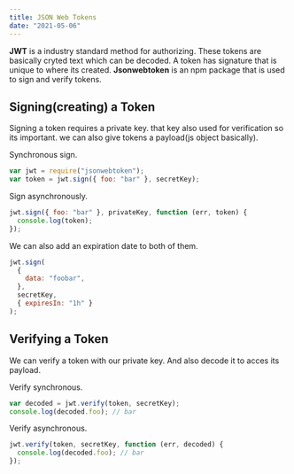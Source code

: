 ```yaml
---
title: JSON Web Tokens
date: "2021-05-06"
---
```


**JWT** is a industry standard method for authorizing. These tokens are basically cryted text which can be decoded. A token has signature that is unique to where its created. **Jsonwebtoken** is an npm package that is used to sign and verify tokens.

## Signing(creating) a Token

Signing a token requires a private key. that key also used for verification so its important. we can also give tokens a payload(js object basically).

Synchronous sign.

```javascript
var jwt = require("jsonwebtoken");
var token = jwt.sign({ foo: "bar" }, secretKey);
```

Sign asynchronously.

```javascript
jwt.sign({ foo: "bar" }, privateKey, function (err, token) {
  console.log(token);
});
```

We can also add an expiration date to both of them.

```javascript
jwt.sign(
  {
    data: "foobar",
  },
  secretKey,
  { expiresIn: "1h" }
);
```

## Verifying a Token

We can verify a token with our private key. And also decode it to acces its payload.

Verify synchronous.

```javascript
var decoded = jwt.verify(token, secretKey);
console.log(decoded.foo); // bar
```

Verify asynchronous.

```javascript
jwt.verify(token, secretKey, function (err, decoded) {
  console.log(decoded.foo); // bar
});
```
